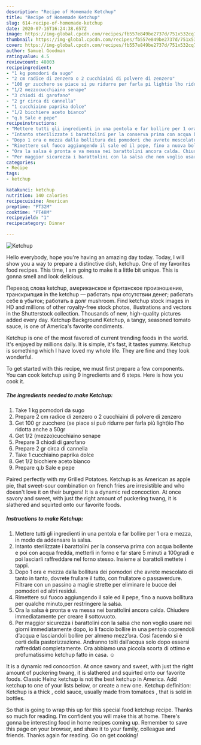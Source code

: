 ```yaml
---
description: "Recipe of Homemade Ketchup"
title: "Recipe of Homemade Ketchup"
slug: 614-recipe-of-homemade-ketchup
date: 2020-07-16T16:24:38.657Z
image: https://img-global.cpcdn.com/recipes/fb557e849be2737d/751x532cq70/ketchup-recipe-main-photo.jpg
thumbnail: https://img-global.cpcdn.com/recipes/fb557e849be2737d/751x532cq70/ketchup-recipe-main-photo.jpg
cover: https://img-global.cpcdn.com/recipes/fb557e849be2737d/751x532cq70/ketchup-recipe-main-photo.jpg
author: Samuel Goodman
ratingvalue: 4.5
reviewcount: 48003
recipeingredient:
- "1 kg pomodori da sugo"
- "2 cm radice di zenzero o 2 cucchiaini di polvere di zenzero"
- "100 gr zucchero se piace si pu ridurre per farla pi lightio lho ridotta anche a 50gr"
- "1/2 mezzocucchiaino senape"
- "3 chiodi di garofano"
- "2 gr circa di cannella"
- "1 cucchiaino paprika dolce"
- "1/2 bicchiere aceto bianco"
- "q.b Sale e pepe"
recipeinstructions:
- "Mettere tutti gli ingredienti in una pentola e far bollire per 1 ora e mezza, in modo da addensare la salsa."
- "Intanto sterilizzate i barattolini per la conserva prima con acqua bollente e poi con acqua fredda, metterli in forno e far stare 5 minuti a 100gradi e poi lasciarli raffreddare nel forno stesso. Insieme ai barattoli mettete i tappi."
- "Dopo 1 ora e mezza dalla bollitura dei pomodori che avrete mescolato di tanto in tanto, dovrete frullare il tutto, con frullatore o passaverdure. Filtrare con un passino a maglie strette per eliminare le bucce dei pomodori ed altri residui."
- "Rimettere sul fuoco aggiungendo il sale ed il pepe, fino a nuova bollitura per qualche minuto,per restringere la salsa."
- "Ora la salsa è pronta e va messa nei barattolini ancora calda. Chiudere immediatamente per creare il sottovuoto."
- "Per maggior sicurezza i barattolini con la salsa che non voglio usare nei giorni immediatamente dopo, io li faccio bollire in una pentola coprendoli d’acqua e lasciandoli bollire per almeno mezz’ora. Così facendo si è certi della pastorizzazione. Andranno tolti dall’acqua solo dopo essersi raffreddati completamente. Ora abbiamo una piccola scorta di ottimo e profumatissimo ketchup fatto in casa. ☺️"
categories:
- Recipe
tags:
- ketchup

katakunci: ketchup 
nutrition: 140 calories
recipecuisine: American
preptime: "PT32M"
cooktime: "PT48M"
recipeyield: "1"
recipecategory: Dinner

---
```



![Ketchup](https://img-global.cpcdn.com/recipes/fb557e849be2737d/751x532cq70/ketchup-recipe-main-photo.jpg)

Hello everybody, hope you're having an amazing day today. Today, I will show you a way to prepare a distinctive dish, ketchup. One of my favorites food recipes. This time, I am going to make it a little bit unique. This is gonna smell and look delicious.

Перевод слова ketchup, американское и британское произношение, транскрипция in the ketchup — работать при отсутствии денег; работать себе в убыток; работать в долг mushroom. Find ketchup stock images in HD and millions of other royalty-free stock photos, illustrations and vectors in the Shutterstock collection. Thousands of new, high-quality pictures added every day. Ketchup Background Ketchup, a tangy, seasoned tomato sauce, is one of America&#39;s favorite condiments.

Ketchup is one of the most favored of current trending foods in the world. It's enjoyed by millions daily. It is simple, it's fast, it tastes yummy. Ketchup is something which I have loved my whole life. They are fine and they look wonderful.


To get started with this recipe, we must first prepare a few components. You can cook ketchup using 9 ingredients and 6 steps. Here is how you cook it.

<!--inarticleads1-->

##### The ingredients needed to make Ketchup:

1. Take 1 kg pomodori da sugo
1. Prepare 2 cm radice di zenzero o 2 cucchiaini di polvere di zenzero
1. Get 100 gr zucchero (se piace si può ridurre per farla più light)io l’ho ridotta anche a 50gr
1. Get 1/2 (mezzo)cucchiaino senape
1. Prepare 3 chiodi di garofano
1. Prepare 2 gr circa di cannella
1. Take 1 cucchiaino paprika dolce
1. Get 1/2 bicchiere aceto bianco
1. Prepare q.b Sale e pepe


Paired perfectly with my Grilled Potatoes. Ketchup is as American as apple pie, that sweet-sour combination on french fries are irresistible and who doesn&#39;t love it on their burgers! It is a dynamic red concoction. At once savory and sweet, with just the right amount of puckering twang, it is slathered and squirted onto our favorite foods. 

<!--inarticleads2-->

##### Instructions to make Ketchup:

1. Mettere tutti gli ingredienti in una pentola e far bollire per 1 ora e mezza, in modo da addensare la salsa.
1. Intanto sterilizzate i barattolini per la conserva prima con acqua bollente e poi con acqua fredda, metterli in forno e far stare 5 minuti a 100gradi e poi lasciarli raffreddare nel forno stesso. Insieme ai barattoli mettete i tappi.
1. Dopo 1 ora e mezza dalla bollitura dei pomodori che avrete mescolato di tanto in tanto, dovrete frullare il tutto, con frullatore o passaverdure. Filtrare con un passino a maglie strette per eliminare le bucce dei pomodori ed altri residui.
1. Rimettere sul fuoco aggiungendo il sale ed il pepe, fino a nuova bollitura per qualche minuto,per restringere la salsa.
1. Ora la salsa è pronta e va messa nei barattolini ancora calda. Chiudere immediatamente per creare il sottovuoto.
1. Per maggior sicurezza i barattolini con la salsa che non voglio usare nei giorni immediatamente dopo, io li faccio bollire in una pentola coprendoli d’acqua e lasciandoli bollire per almeno mezz’ora. Così facendo si è certi della pastorizzazione. Andranno tolti dall’acqua solo dopo essersi raffreddati completamente. Ora abbiamo una piccola scorta di ottimo e profumatissimo ketchup fatto in casa. ☺️


It is a dynamic red concoction. At once savory and sweet, with just the right amount of puckering twang, it is slathered and squirted onto our favorite foods. Classic Heinz ketchup is not the best ketchup in America. Add ketchup to one of your lists below, or create a new one. Ketchup definition: Ketchup is a thick , cold sauce, usually made from tomatoes , that is sold in bottles. 

So that is going to wrap this up for this special food ketchup recipe. Thanks so much for reading. I'm confident you will make this at home. There's gonna be interesting food in home recipes coming up. Remember to save this page on your browser, and share it to your family, colleague and friends. Thanks again for reading. Go on get cooking!

